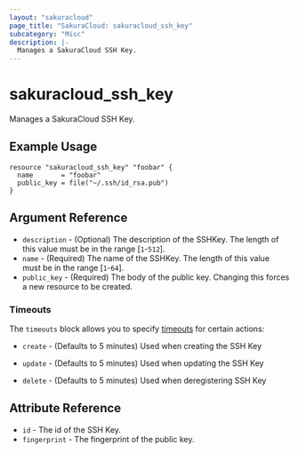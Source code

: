 ```yaml
---
layout: "sakuracloud"
page_title: "SakuraCloud: sakuracloud_ssh_key"
subcategory: "Misc"
description: |-
  Manages a SakuraCloud SSH Key.
---
```


# sakuracloud_ssh_key

Manages a SakuraCloud SSH Key.

## Example Usage

```hcl
resource "sakuracloud_ssh_key" "foobar" {
  name       = "foobar"
  public_key = file("~/.ssh/id_rsa.pub")
}
```
## Argument Reference

* `description` - (Optional) The description of the SSHKey. The length of this value must be in the range [`1`-`512`].
* `name` - (Required) The name of the SSHKey. The length of this value must be in the range [`1`-`64`].
* `public_key` - (Required) The body of the public key. Changing this forces a new resource to be created.



### Timeouts

The `timeouts` block allows you to specify [timeouts](https://www.terraform.io/docs/configuration/resources.html#operation-timeouts) for certain actions:

* `create` - (Defaults to 5 minutes) Used when creating the SSH Key


* `update` - (Defaults to 5 minutes) Used when updating the SSH Key

* `delete` - (Defaults to 5 minutes) Used when deregistering SSH Key



## Attribute Reference

* `id` - The id of the SSH Key.
* `fingerprint` - The fingerprint of the public key.



